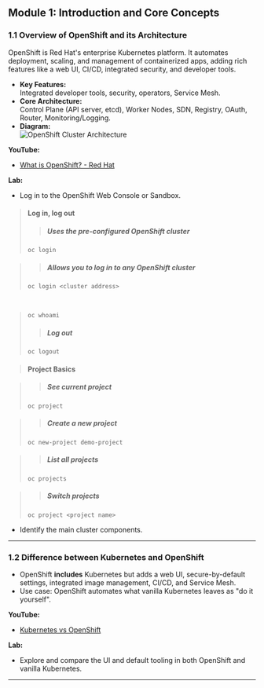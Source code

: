 ## Module 1: Introduction and Core Concepts 

### 1.1 Overview of OpenShift and its Architecture

OpenShift is Red Hat's enterprise Kubernetes platform. It automates deployment, scaling, and management of containerized apps, adding rich features like a web UI, CI/CD, integrated security, and developer tools.

- **Key Features:**  
  Integrated developer tools, security, operators, Service Mesh.
- **Core Architecture:**  
  Control Plane (API server, etcd), Worker Nodes, SDN, Registry, OAuth, Router, Monitoring/Logging.
- **Diagram:**  
  ![OpenShift Cluster Architecture](./openshift-architecture.png)

**YouTube:**  
- [What is OpenShift? - Red Hat](https://www.youtube.com/watch?v=epD1GQe9yMo)

**Lab:**  
- Log in to the OpenShift Web Console or Sandbox.
> 
> #### Log in, log out
>
>> ##### Uses the pre-configured OpenShift cluster
>  `oc login`

>> ##### Allows you to log in to any OpenShift cluster
> `oc login <cluster address>` 
<br/>

> `oc whoami`
>> ##### Log out
> `oc logout`


> #### Project Basics

>> ##### See current project
> `oc project`

>> ##### Create a new project
> `oc new-project demo-project`

>> ##### List all projects
> `oc projects`

>> ##### Switch projects
> `oc project <project name>`

- Identify the main cluster components.

---

### 1.2 Difference between Kubernetes and OpenShift

- OpenShift **includes** Kubernetes but adds a web UI, secure-by-default settings, integrated image management, CI/CD, and Service Mesh.
- Use case: OpenShift automates what vanilla Kubernetes leaves as "do it yourself".

**YouTube:**  
- [Kubernetes vs OpenShift](https://www.youtube.com/watch?v=lwzpQK4-2H0)

**Lab:**  
- Explore and compare the UI and default tooling in both OpenShift and vanilla Kubernetes.

---